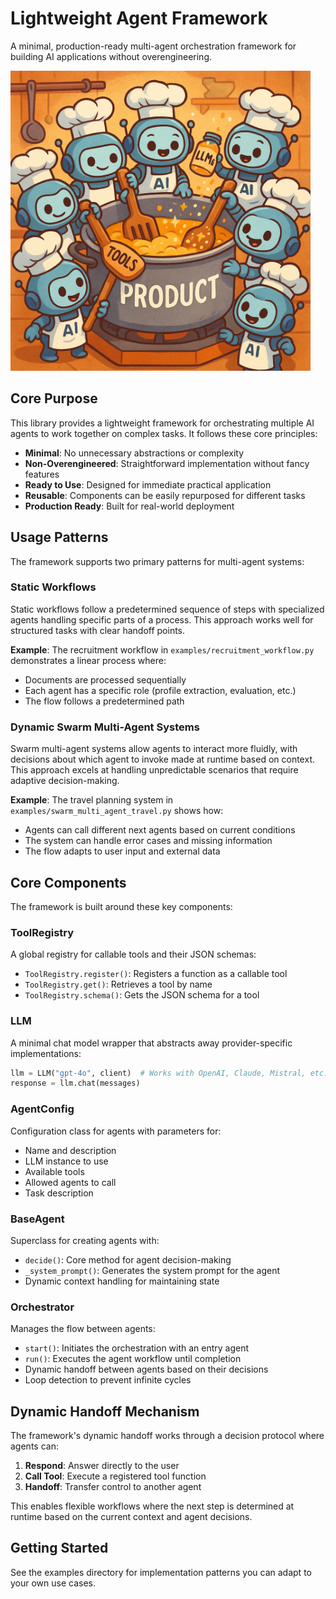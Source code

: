 # Lightweight Agent Framework

A minimal, production-ready multi-agent orchestration framework for building AI applications without overengineering.

<img src="image.png" width="480" alt="AI Swarm building">

## Core Purpose

This library provides a lightweight framework for orchestrating multiple AI agents to work together on complex tasks. It follows these core principles:

- **Minimal**: No unnecessary abstractions or complexity
- **Non-Overengineered**: Straightforward implementation without fancy features
- **Ready to Use**: Designed for immediate practical application
- **Reusable**: Components can be easily repurposed for different tasks
- **Production Ready**: Built for real-world deployment

## Usage Patterns

The framework supports two primary patterns for multi-agent systems:

### Static Workflows

Static workflows follow a predetermined sequence of steps with specialized agents handling specific parts of a process. This approach works well for structured tasks with clear handoff points.

**Example**: The recruitment workflow in `examples/recruitment_workflow.py` demonstrates a linear process where:
- Documents are processed sequentially
- Each agent has a specific role (profile extraction, evaluation, etc.)
- The flow follows a predetermined path

### Dynamic Swarm Multi-Agent Systems

Swarm multi-agent systems allow agents to interact more fluidly, with decisions about which agent to invoke made at runtime based on context. This approach excels at handling unpredictable scenarios that require adaptive decision-making.

**Example**: The travel planning system in `examples/swarm_multi_agent_travel.py` shows how:
- Agents can call different next agents based on current conditions
- The system can handle error cases and missing information
- The flow adapts to user input and external data

## Core Components

The framework is built around these key components:

### ToolRegistry

A global registry for callable tools and their JSON schemas:
- `ToolRegistry.register()`: Registers a function as a callable tool
- `ToolRegistry.get()`: Retrieves a tool by name
- `ToolRegistry.schema()`: Gets the JSON schema for a tool

### LLM

A minimal chat model wrapper that abstracts away provider-specific implementations:
```python
llm = LLM("gpt-4o", client)  # Works with OpenAI, Claude, Mistral, etc.
response = llm.chat(messages)
```

### AgentConfig

Configuration class for agents with parameters for:
- Name and description
- LLM instance to use
- Available tools
- Allowed agents to call
- Task description

### BaseAgent

Superclass for creating agents with:
- `decide()`: Core method for agent decision-making
- `_system_prompt()`: Generates the system prompt for the agent
- Dynamic context handling for maintaining state

### Orchestrator

Manages the flow between agents:
- `start()`: Initiates the orchestration with an entry agent
- `run()`: Executes the agent workflow until completion
- Dynamic handoff between agents based on their decisions
- Loop detection to prevent infinite cycles

## Dynamic Handoff Mechanism

The framework's dynamic handoff works through a decision protocol where agents can:
1. **Respond**: Answer directly to the user
2. **Call Tool**: Execute a registered tool function
3. **Handoff**: Transfer control to another agent

This enables flexible workflows where the next step is determined at runtime based on the current context and agent decisions.

## Getting Started

See the examples directory for implementation patterns you can adapt to your own use cases.
